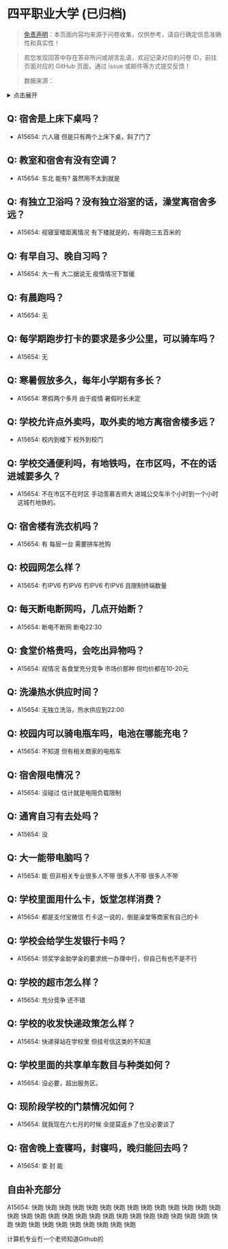 # 四平职业大学 (已归档)

> [免责声明](https://colleges.chat/#_3)：本页面内容均来源于问卷收集，仅供参考，请自行确定信息准确性和真实性！

> 若您发现回答中存在答非所问或胡言乱语，欢迎记录对应的问卷 ID，前往页面对应的 GitHub 页面，通过 issue 或邮件等方式提交反馈！

> 数据来源：

<details><summary>点击展开</summary>
<ul>
<li>A15654: 匿名 (2022 年 07 月)</li>
</ul>
</details>

## Q: 宿舍是上床下桌吗？

- A15654: 六人寝 但是只有两个上床下桌，斜了门了

## Q: 教室和宿舍有没有空调？

- A15654: 东北 能有? 虽然用不太到就是

## Q: 有独立卫浴吗？没有独立浴室的话，澡堂离宿舍多远？

- A15654: 视寝室楼距离情况 有下楼就是的，有得跑三五百米的

## Q: 有早自习、晚自习吗？

- A15654: 大一有 大二据说无 疫情情况下暂缓

## Q: 有晨跑吗？

- A15654: 无

## Q: 每学期跑步打卡的要求是多少公里，可以骑车吗？

- A15654: 无

## Q: 寒暑假放多久，每年小学期有多长？

- A15654: 寒假两个多月 由于疫情 暑假时长未定

## Q: 学校允许点外卖吗，取外卖的地方离宿舍楼多远？

- A15654: 校内到楼下 校外到校门

## Q: 学校交通便利吗，有地铁吗，在市区吗，不在的话进城要多久？

- A15654: 不在市区不在时区 手动羡慕吉师大 进城公交车半个小时到一个小时 这城冇地铁的。

## Q: 宿舍楼有洗衣机吗？

- A15654: 有 每层一台 需要拼车抢购

## Q: 校园网怎么样？

- A15654: 冇IPV6 冇IPV6 冇IPV6 冇IPV6 且限制终端数量

## Q: 每天断电断网吗，几点开始断？

- A15654: 断电不断网 断电22:30

## Q: 食堂价格贵吗，会吃出异物吗？

- A15654: 视情况 各食堂充分竞争 市场价那种 但均价都在10-20元

## Q: 洗澡热水供应时间？

- A15654: 无独立洗浴，热水供应到22:00

## Q: 校园内可以骑电瓶车吗，电池在哪能充电？

- A15654: 不知道 但有相关商家的电瓶车

## Q: 宿舍限电情况？

- A15654: 没碰过 估计就是电阻负载限制

## Q: 通宵自习有去处吗？

- A15654: 没

## Q: 大一能带电脑吗？

- A15654: 能 但非相关专业很多人不带 很多人不带 很多人不带

## Q: 学校里面用什么卡，饭堂怎样消费？

- A15654: 都是支付宝微信 冇卡这一说的，倒是澡堂等商家有自己的卡

## Q: 学校会给学生发银行卡吗？

- A15654: 领奖学金助学金的要求统一办理中行，但自己有也不是不行

## Q: 学校的超市怎么样？

- A15654: 充分竞争 还不错

## Q: 学校的收发快递政策怎么样？

- A15654: 快递驿站在学校里 但挂号信这类的不知道

## Q: 学校里面的共享单车数目与种类如何？

- A15654: 没必要，超出服务区。

## Q: 现阶段学校的门禁情况如何？

- A15654: 就我现在六七月的时候 全提莫返乡了也没必要谈了

## Q: 宿舍晚上查寝吗，封寝吗，晚归能回去吗？

- A15654: 查 封 能

## 自由补充部分

A15654: 快跑 快跑 快跑 快跑 快跑 快跑 快跑 快跑 快跑 快跑 快跑 快跑 快跑 快跑 快跑 快跑 快跑 快跑 快跑 快跑 快跑 快跑 快跑 快跑 快跑 快跑 快跑 快跑 快跑 快跑 快跑 快跑 快跑 快跑 快跑 快跑 快跑 快跑 快跑 

计算机专业冇一个老师知道Github的